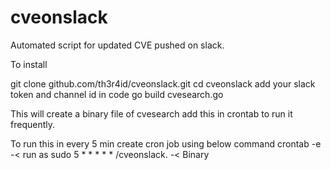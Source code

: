 # cveonslack
Automated script for updated CVE pushed on slack.

To install

git clone github.com/th3r4id/cveonslack.git
cd cveonslack
add your slack token and channel id in code
go build cvesearch.go

This will create a binary file of cvesearch add this in crontab to run it frequently.

To run this in every 5 min create cron job using below command
crontab -e -< run as sudo
5 * * * * * /cveonslack.   -< Binary
